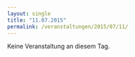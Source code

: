 ```yaml
---
layout: single
title: "11.07.2015"
permalink: /veranstaltungen/2015/07/11/
---
```


Keine Veranstaltung an diesem Tag.
